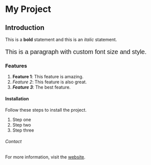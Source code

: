 # My Project

## Introduction

This is a **bold** statement and this is an *italic* statement.

<p style="font-size:20px; font-family:Arial;">This is a paragraph with custom font size and style.</p>

### Features

1. **Feature 1**: This feature is amazing.
2. *Feature 2*: This feature is also great.
3. ***Feature 3***: The best feature.

#### Installation

Follow these steps to install the project.

1. Step one
2. Step two
3. Step three

###### Contact

For more information, visit the [website](https://example.com).
